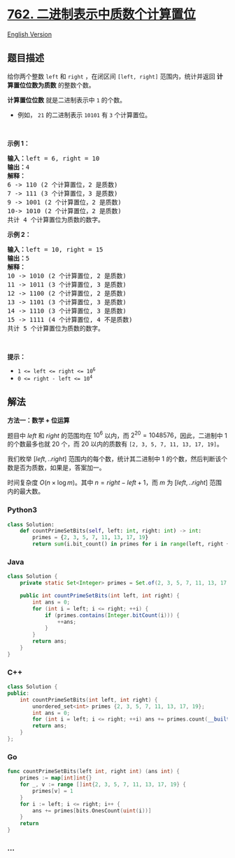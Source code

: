 # [762. 二进制表示中质数个计算置位](https://leetcode.cn/problems/prime-number-of-set-bits-in-binary-representation)

[English Version](/solution/0700-0799/0762.Prime%20Number%20of%20Set%20Bits%20in%20Binary%20Representation/README_EN.md)

## 题目描述

<!-- 这里写题目描述 -->

<p>给你两个整数&nbsp;<code>left</code>&nbsp;和&nbsp;<code>right</code> ，在闭区间 <code>[left, right]</code>&nbsp;范围内，统计并返回 <strong>计算置位位数为质数</strong> 的整数个数。</p>

<p><strong>计算置位位数</strong> 就是二进制表示中 <code>1</code> 的个数。</p>

<ul>
	<li>例如， <code>21</code>&nbsp;的二进制表示&nbsp;<code>10101</code>&nbsp;有 <code>3</code> 个计算置位。</li>
</ul>

<p>&nbsp;</p>

<p><strong>示例 1：</strong></p>

<pre>
<strong>输入：</strong>left = 6, right = 10
<strong>输出：</strong>4
<strong>解释：</strong>
6 -&gt; 110 (2 个计算置位，2 是质数)
7 -&gt; 111 (3 个计算置位，3 是质数)
9 -&gt; 1001 (2 个计算置位，2 是质数)
10-&gt; 1010 (2 个计算置位，2 是质数)
共计 4 个计算置位为质数的数字。
</pre>

<p><strong>示例 2：</strong></p>

<pre>
<strong>输入：</strong>left = 10, right = 15
<strong>输出：</strong>5
<strong>解释：</strong>
10 -&gt; 1010 (2 个计算置位, 2 是质数)
11 -&gt; 1011 (3 个计算置位, 3 是质数)
12 -&gt; 1100 (2 个计算置位, 2 是质数)
13 -&gt; 1101 (3 个计算置位, 3 是质数)
14 -&gt; 1110 (3 个计算置位, 3 是质数)
15 -&gt; 1111 (4 个计算置位, 4 不是质数)
共计 5 个计算置位为质数的数字。
</pre>

<p>&nbsp;</p>

<p><strong>提示：</strong></p>

<ul>
	<li><code>1 &lt;= left &lt;= right &lt;= 10<sup>6</sup></code></li>
	<li><code>0 &lt;= right - left &lt;= 10<sup>4</sup></code></li>
</ul>

## 解法

<!-- 这里可写通用的实现逻辑 -->

**方法一：数学 + 位运算**

题目中 $left$ 和 $right$ 的范围均在 $10^6$ 以内，而 $2^{20} = 1048576$，因此，二进制中 $1$ 的个数最多也就 $20$ 个，而 $20$ 以内的质数有 `[2, 3, 5, 7, 11, 13, 17, 19]`。

我们枚举 $[left,.. right]$ 范围内的每个数，统计其二进制中 $1$ 的个数，然后判断该个数是否为质数，如果是，答案加一。

时间复杂度 $O(n\times \log m)$。其中 $n = right - left + 1$，而 $m$ 为 $[left,.. right]$ 范围内的最大数。

<!-- tabs:start -->

### **Python3**

<!-- 这里可写当前语言的特殊实现逻辑 -->

```python
class Solution:
    def countPrimeSetBits(self, left: int, right: int) -> int:
        primes = {2, 3, 5, 7, 11, 13, 17, 19}
        return sum(i.bit_count() in primes for i in range(left, right + 1))
```

### **Java**

<!-- 这里可写当前语言的特殊实现逻辑 -->

```java
class Solution {
    private static Set<Integer> primes = Set.of(2, 3, 5, 7, 11, 13, 17, 19);

    public int countPrimeSetBits(int left, int right) {
        int ans = 0;
        for (int i = left; i <= right; ++i) {
            if (primes.contains(Integer.bitCount(i))) {
                ++ans;
            }
        }
        return ans;
    }
}
```

### **C++**

```cpp
class Solution {
public:
    int countPrimeSetBits(int left, int right) {
        unordered_set<int> primes {2, 3, 5, 7, 11, 13, 17, 19};
        int ans = 0;
        for (int i = left; i <= right; ++i) ans += primes.count(__builtin_popcount(i));
        return ans;
    }
};
```

### **Go**

```go
func countPrimeSetBits(left int, right int) (ans int) {
	primes := map[int]int{}
	for _, v := range []int{2, 3, 5, 7, 11, 13, 17, 19} {
		primes[v] = 1
	}
	for i := left; i <= right; i++ {
		ans += primes[bits.OnesCount(uint(i))]
	}
	return
}
```

### **...**

```

```

<!-- tabs:end -->

